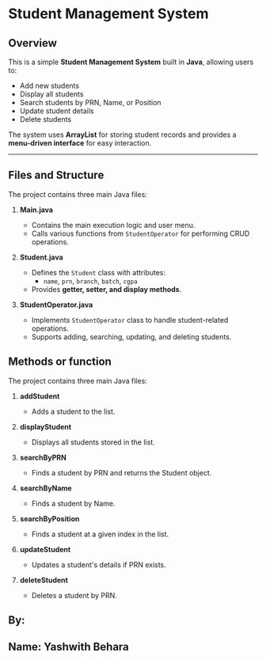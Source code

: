 # Student Management System 

## Overview
This is a simple **Student Management System** built in **Java**, allowing users to:
- Add new students
- Display all students
- Search students by PRN, Name, or Position
- Update student details
- Delete students

The system uses **ArrayList** for storing student records and provides a **menu-driven interface** for easy interaction.

---
## Files and Structure

The project contains three main Java files:

1. **Main.java**  
   - Contains the main execution logic and user menu.
   - Calls various functions from `StudentOperator` for performing CRUD operations.

2. **Student.java**  
   - Defines the `Student` class with attributes:
     - `name`, `prn`, `branch`, `batch`, `cgpa`
   - Provides **getter, setter, and display methods**.

3. **StudentOperator.java**  
   - Implements `StudentOperator` class to handle student-related operations.
   - Supports adding, searching, updating, and deleting students.


## Methods or function
The project contains three main Java files:

1. **addStudent**  
   - Adds a student to the list.

2. **displayStudent**  
   - Displays all students stored in the list.

3. **searchByPRN**  
   - Finds a student by PRN and returns the Student object.
  
4. **searchByName**  
   - Finds a student by Name.

5. **searchByPosition**  
   - Finds a student at a given index in the list.
  
6. **updateStudent**  
   - Updates a student's details if PRN exists.

7. **deleteStudent**  
   - Deletes a student by PRN.

## By:
## Name: Yashwith Behara
